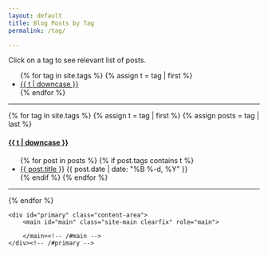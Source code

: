 ```yaml
---
layout: default
title: Blog Posts by Tag
permalink: /tag/

---
```


Click on a tag to see relevant list of posts.

<ul class="tags">
{% for tag in site.tags %}
  {% assign t = tag | first %}
  <li><a href="{{ site.baseurl }}/tag/#{{t | downcase | replace:" ","-" }}">{{ t | downcase }}</a></li>
{% endfor %}
</ul>

<!--"{{ site.baseurl }}/tag/#{{ tag | first | slugify }}"-->

---

{% for tag in site.tags %}
  {% assign t = tag | first %}
  {% assign posts = tag | last %}

<h4><a name="{{t | downcase | replace:" ","-" }}"></a><a class="internal" href="{{ site.baseurl }}/tag/#{{t | downcase | replace:" ","-" }}">{{ t | downcase }}</a></h4>
<ul>
{% for post in posts %}
  {% if post.tags contains t %}
  <li>
    <a href="{{ site.baseurl }}/{{ post.url }}">{{ post.title }}</a>
    <span class="date">{{ post.date | date: "%B %-d, %Y"  }}</span>
  </li>
  {% endif %}
{% endfor %}
</ul>

---

{% endfor %}



<div id="content" class="site-content">


	<div id="primary" class="content-area">
		<main id="main" class="site-main clearfix" role="main">


<article id="post-21" class="post-21 page type-page status-publish hentry" itemscope itemtype="http://schema.org/WebPage">


		</main><!-- /#main -->
	</div><!-- /#primary -->
</div><!-- /#content -->
